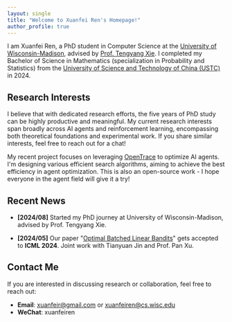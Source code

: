 ```yaml
---
layout: single
title: "Welcome to Xuanfei Ren's Homepage!"
author_profile: true
---
```


I am Xuanfei Ren, a PhD student in Computer Science at the [University of Wisconsin-Madison](https://www.wisc.edu/), advised by [Prof. Tengyang Xie](https://tengyangxie.github.io/). I completed my Bachelor of Science in Mathematics (specialization in Probability and Statistics) from the [University of Science and Technology of China (USTC)](http://en.ustc.edu.cn/) in 2024.


<!-- You are welcomed to see my notes [here](/notes/).  -->

## Research Interests

I believe that with dedicated research efforts, the five years of PhD study can be highly productive and meaningful. My current research interests span broadly across AI agents and reinforcement learning, encompassing both theoretical foundations and experimental work. If you share similar interests, feel free to reach out for a chat!

My recent project focuses on leveraging [OpenTrace](https://github.com/AgentOpt/OpenTrace) to optimize AI agents. I'm designing various efficient search algorithms, aiming to achieve the best efficiency in agent optimization. This is also an open-source work - I hope everyone in the agent field will give it a try!

## Recent News

- **[2024/08]** Started my PhD journey at University of Wisconsin-Madison, advised by Prof. Tengyang Xie.

- **[2024/05]** Our paper "[Optimal Batched Linear Bandits](https://arxiv.org/abs/2406.04137)" gets accepted to **ICML 2024**. Joint work with Tianyuan Jin and Prof. Pan Xu.


## Contact Me

If you are interested in discussing research or collaboration, feel free to reach out:

- **Email**: [xuanfeir@gmail.com](mailto:xuanfeir@gmail.com) or [xuanfeiren@cs.wisc.edu](mailto:xuanfeiren@cs.wisc.edu)
- **WeChat**: xuanfeiren


